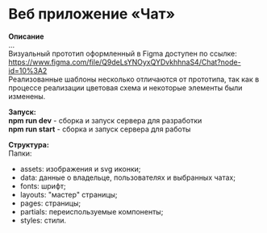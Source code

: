 # Веб приложение «Чат»

**Описание**  
...  
Визуальный прототип оформленный в Figma доступен по ссылке:  
https://www.figma.com/file/Q9deLsYNOyxQYDvkhhnaS4/Chat?node-id=10%3A2  
Реализованные шаблоны несколько отличаются от прототипа, так как в процессе реализации цветовая схема и некоторые элементы были изменены.

**Запуск:**  
**npm run dev** - сборка и запуск сервера для разработки  
**npm run start** - сборка и запуск сервера для работы

**Структура:**  
Папки: 
- assets: изображения и svg иконки;
- data: данные о владельце, пользователях и выбранных чатах;
- fonts: шрифт;
- layouts: "мастер" страницы;
- pages: страницы;
- partials: переиспользуемые компоненты;
- styles: стили.